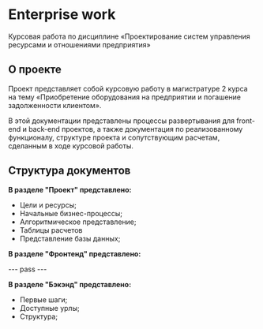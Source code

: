 # Enterprise work

Курсовая работа по дисциплине «Проектирование систем управления ресурсами и отношениями предприятия»

## О проекте

Проект представляет собой курсовую работу в магистратуре 2 курса на тему «Приобретение оборудования на предприятии и погашение задолженности клиентом».

В этой документации представлены процессы развертывания для front-end и back-end проектов, а также документация по реализованному функционалу, структуре проекта и сопутствующим расчетам, сделанным в ходе курсовой работы.

## Структура документов

**В разделе "Проект" представлено:**

- Цели и ресурсы;
- Начальные бизнес-процессы;
- Алгоритмическое представление;
- Таблицы расчетов
- Представление базы данных;

**В разделе "Фронтенд" представлено:**

--- pass ---

**В разделе "Бэкэнд" представлено:**

- Первые шаги;
- Доступные урлы;
- Структура;
